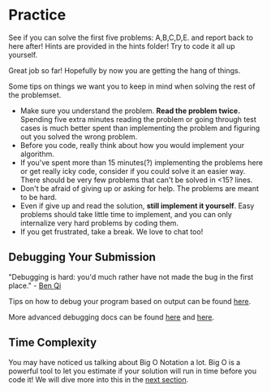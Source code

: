 # Practice

See if you can solve the first five problems: A,B,C,D,E. and report back to here after! Hints are provided in the hints folder! Try to code it all up yourself.

Great job so far! Hopefully by now you are getting the hang of things.

Some tips on things we want you to keep in mind when solving the rest of the problemset.

- Make sure you understand the problem. **Read the problem twice.** Spending five extra minutes reading the problem or going through test cases is much better spent than implementing the problem and figuring out you solved the wrong problem.
- Before you code, really think about how you would implement your algorithm.
- If you've spent more than 15 minutes(?) implementing the problems here or get really icky code, consider if you could solve it an easier way. There should be very few problems that can't be solved in <15? lines.
- Don't be afraid of giving up or asking for help. The problems are meant to be hard.
- Even if give up and read the solution, **still implement it yourself**. Easy problems should take little time to implement, and you can only internalize very hard problems by coding them.
- If you get frustrated, take a break. We love to chat too!

## Debugging Your Submission

"Debugging is hard: you'd much rather have not made the bug in the first place." - [Ben Qi](https://web.archive.org/web/20221101102128/https://en.wikipedia.org/wiki/Benjamin_Qi)

Tips on how to debug your program based on output can be found [here](https://usaco.guide/general/debugging-checklist?lang=cpp).

More advanced debugging docs can be found [here](https://usaco.guide/general/basic-debugging?lang=cpp) and [here](https://usaco.guide/general/debugging-cpp?lang=cpp).

## Time Complexity

You may have noticed us talking about Big O Notation a lot. Big O is a powerful tool to let you estimate if your solution will run in time before you code it! We will dive more into this in the [next section](./4_introduction_to_time_complexity.md).

